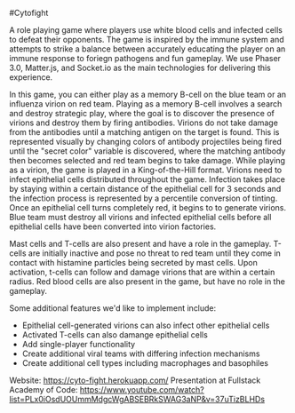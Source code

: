 #Cytofight

A role playing game where players use white blood cells and infected cells to defeat their opponents. The game is inspired by the immune system and attempts to strike a balance between accurately educating the player on an immune response to foriegn pathogens and fun gameplay. We use Phaser 3.0, Matter.js, and Socket.io as the main technologies for delivering this experience.

In this game, you can either play as a memory B-cell on the blue team or an influenza virion on red team. Playing as a memory B-cell involves a search and destroy strategic play, where the goal is to discover the presence of virions and destroy them by firing antibodies. Virions do not take damage from the antibodies until a matching antigen on the target is found. This is represented visually by changing colors of antibody projectiles being fired until the "secret color" variable is discovered, where the matching antibody then becomes selected and red team begins to take damage. While playing as a virion, the game is played in a King-of-the-Hill format. Virions need to infect epithelial cells distributed throughout the game. Infection takes place by staying within a certain distance of the epithelial cell for 3 seconds and the infection process is represented by a percentile conversion of tinting. Once an epithelial cell turns completely red, it begins to to generate virions. Blue team must destroy all virions and infected epithelial cells before all epithelial cells have been converted into virion factories.

Mast cells and T-cells are also present and have a role in the gameplay. T-cells are initially inactive and pose no threat to red team until they come in contact with histamine particles being secreted by mast cells. Upon activation, t-cells can follow and damage virions that are within a certain radius. Red blood cells are also present in the game, but have no role in the gameplay.

Some additional features we'd like to implement include:
 - Epithelial cell-generated virions can also infect other epithelial cells
 - Activated T-cells can also damange epithelial cells
 - Add single-player functionality
 - Create additional viral teams with differing infection mechanisms
 - Create additional cell types including macrophages and basophiles

Website: https://cyto-fight.herokuapp.com/
Presentation at Fullstack Academy of Code: https://www.youtube.com/watch?list=PLx0iOsdUOUmmMdgcWgABSEBRkSWAG3aNP&v=37uTizBLHDs
